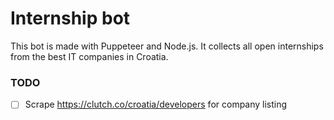 # Internship bot

This bot is made with Puppeteer and Node.js. It collects all open internships from the best IT companies in Croatia. 

### TODO

- [ ] Scrape https://clutch.co/croatia/developers for company listing
